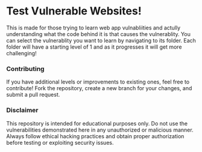 # Test Vulnerable Websites!
This is made for those trying to learn web app vulnabliities and actully understanding what the code behind it is that causes the vulnerablity. You can select the vulnerablity you want to learn by navigating to its folder. Each folder will have a starting level of 1 and as it progresses it will get more challenging!

### Contributing
If you have additional levels or improvements to existing ones, feel free to contribute! Fork the repository, create a new branch for your changes, and submit a pull request.

### Disclaimer
This repository is intended for educational purposes only. Do not use the vulnerabilities demonstrated here in any unauthorized or malicious manner. Always follow ethical hacking practices and obtain proper authorization before testing or exploiting security issues.
